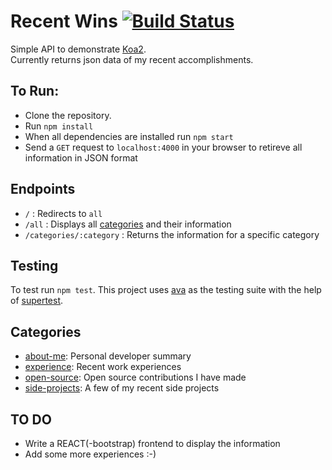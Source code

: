 # Recent Wins   [![Build Status](https://travis-ci.org/jwelmac/recent-wins.svg?branch=master)](https://travis-ci.org/jwelmac/recent-wins)     
Simple API to demonstrate [Koa2](https://github.com/koajs/koa/).  
Currently returns json data of my recent accomplishments.

## To Run:
- Clone the repository.
- Run `npm install`
- When all dependencies are installed run `npm start`
- Send a `GET` request to `localhost:4000` in your browser to retireve all information in JSON format

## Endpoints
- `/` : Redirects to `all`
- `/all` : Displays all [categories](https://github.com/jwelmac/recent-wins/blob/master/data/categories.json) and their information
- `/categories/:category` : Returns the information for a specific category

## Testing 
To test run `npm test`. This project uses [ava](https://github.com/avajs/ava) as the testing suite with the help of [supertest](https://github.com/visionmedia/supertest).

## Categories
- [about-me](https://github.com/jwelmac/recent-wins/blob/master/data/info/about-me.md): Personal developer summary
- [experience](https://github.com/jwelmac/recent-wins/blob/master/data/info/experience.md): Recent work experiences
- [open-source](https://github.com/jwelmac/recent-wins/blob/master/data/info/open-source.md): Open source contributions I have made
- [side-projects](https://github.com/jwelmac/recent-wins/blob/master/data/info/side-projects.md): A few of my recent side projects

## TO DO
- Write a REACT(-bootstrap) frontend to display the information
- Add some more experiences :-)
